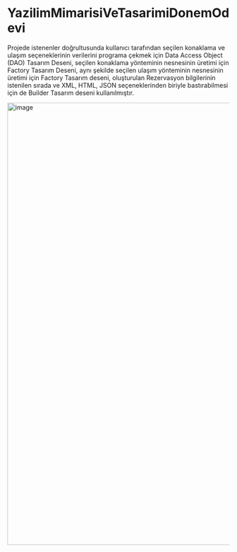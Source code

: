 # YazilimMimarisiVeTasarimiDonemOdevi

Projede istenenler doğrultusunda kullanıcı tarafından seçilen konaklama ve ulaşım seçeneklerinin verilerini programa çekmek için Data Access Object (DAO) Tasarım Deseni, seçilen konaklama yönteminin nesnesinin üretimi için Factory Tasarım Deseni, aynı şekilde seçilen ulaşım yönteminin nesnesinin üretimi için Factory Tasarım deseni, oluşturulan Rezervasyon bilgilerinin istenilen sırada ve XML, HTML, JSON seçeneklerinden biriyle bastırabilmesi için de Builder Tasarım deseni kullanılmıştır.

<img width="1000" alt="image" src="https://user-images.githubusercontent.com/79867464/189527674-dfb8c7a9-c53a-43f4-8ba4-db01ee38f924.png">


